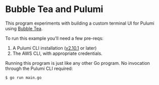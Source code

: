 # Bubble Tea and Pulumi

This program experiments with building a custom terminal UI for Pulumi using [Bubble Tea](https://github.com/charmbracelet/bubbletea). 

To run this example you'll need a few pre-reqs:
1. A Pulumi CLI installation ([v2.10.1](https://www.pulumi.com/docs/get-started/install/versions/) or later)
2. The AWS CLI, with appropriate credentials.

Running this program is just like any other Go program. No invocation through the Pulumi CLI required:

```shell
$ go run main.go
```
